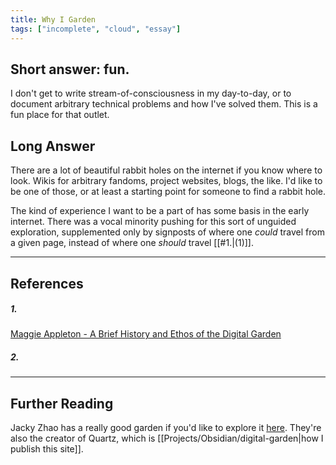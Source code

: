 ```yaml
---
title: Why I Garden
tags: ["incomplete", "cloud", "essay"]
---
```

## Short answer: fun.

I don't get to write stream-of-consciousness in my day-to-day, or to document arbitrary technical problems and how I've solved them. This is a fun place for that outlet.

## Long Answer

There are a lot of beautiful rabbit holes on the internet if you know where to look. Wikis for arbitrary fandoms, project websites, blogs, the like. I'd like to be one of those, or at least a starting point for someone to find a rabbit hole.

The kind of experience I want to be a part of has some basis in the early internet. There was a vocal minority pushing for this sort of unguided exploration, supplemented only by signposts of where one *could* travel from a given page, instead of where one *should* travel [[#1.|(1)]].


---
## References
##### 1. 
[Maggie Appleton - A Brief History and Ethos of the Digital Garden](https://maggieappleton.com/garden-history)
##### 2.

---
## Further Reading
Jacky Zhao has a really good garden if you'd like to explore it [here](https://jzhao.xyz/). They're also the creator of Quartz, which is [[Projects/Obsidian/digital-garden|how I publish this site]].